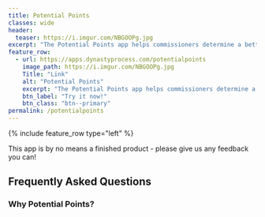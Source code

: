 ```yaml
---
title: Potential Points
classes: wide
header:
  teaser: https://i.imgur.com/NBGOOPg.jpg
excerpt: "The Potential Points app helps commissioners determine a better rookie draft order for ESPN leagues!"
feature_row:
  - url: https://apps.dynastyprocess.com/potentialpoints
    image_path: https://i.imgur.com/NBGOOPg.jpg
    Title: "Link"
    alt: "Potential Points"
    excerpt: "The Potential Points app helps commissioners determine a better rookie draft order for ESPN leagues!"
    btn_label: "Try it now!"
    btn_class: "btn--primary"
permalink: /potentialpoints
---
```

{% include feature_row type="left" %}

This app is by no means a finished product - please give us any feedback you can!

## Frequently Asked Questions

### Why Potential Points?

